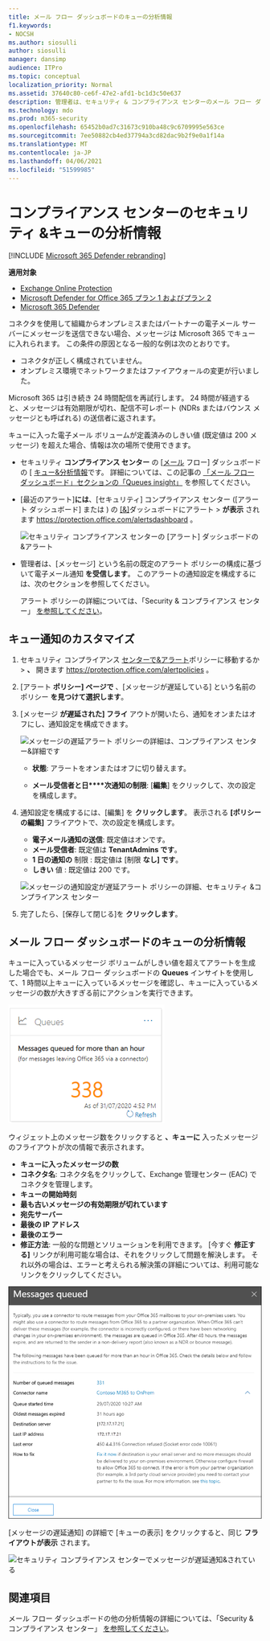 ```yaml
---
title: メール フロー ダッシュボードのキューの分析情報
f1.keywords:
- NOCSH
ms.author: siosulli
author: siosulli
manager: dansimp
audience: ITPro
ms.topic: conceptual
localization_priority: Normal
ms.assetid: 37640c80-ce6f-47e2-afd1-bc1d3c50e637
description: 管理者は、セキュリティ & コンプライアンス センターのメール フロー ダッシュボードでキュー ウィジェットを使用して、送信コネクタを超えるオンプレミスまたはパートナー組織への失敗したメール フローを監視する方法について説明します。
ms.technology: mdo
ms.prod: m365-security
ms.openlocfilehash: 65452b0ad7c31673c910ba48c9c6709995e563ce
ms.sourcegitcommit: 7ee50882cb4ed37794a3cd82dac9b2f9e0a1f14a
ms.translationtype: MT
ms.contentlocale: ja-JP
ms.lasthandoff: 04/06/2021
ms.locfileid: "51599985"
---
```

# <a name="queues-insight-in-the-security--compliance-center"></a>コンプライアンス センターのセキュリティ &キューの分析情報

[!INCLUDE [Microsoft 365 Defender rebranding](../includes/microsoft-defender-for-office.md)]

**適用対象**
- [Exchange Online Protection](exchange-online-protection-overview.md)
- [Microsoft Defender for Office 365 プラン 1 およびプラン 2](defender-for-office-365.md)
- [Microsoft 365 Defender](../defender/microsoft-365-defender.md)

コネクタを使用して組織からオンプレミスまたはパートナーの電子メール サーバーにメッセージを送信できない場合、メッセージは Microsoft 365 でキューに入れられます。 この条件の原因となる一般的な例は次のとおりです。

- コネクタが正しく構成されていません。
- オンプレミス環境でネットワークまたはファイアウォールの変更が行いました。

Microsoft 365 は引き続き 24 時間配信を再試行します。 24 時間が経過すると、メッセージは有効期限が切れ、配信不可レポート (NDRs またはバウンス メッセージとも呼ばれる) の送信者に返されます。

キューに入った電子メール ボリュームが定義済みのしきい値 (既定値は 200 メッセージ) を超えた場合、情報は次の場所で使用できます。

- セキュリティ **コンプライアンス センター** の [[メール](mail-flow-insights-v2.md) フロー] ダッシュボードの [ [キュー&分析情報](https://protection.office.com)です。 詳細については、この記事の [「メール フロー ダッシュボード」セクションの「Queues insight」](#queues-insight-in-the-mail-flow-dashboard) を参照してください。

- [最近のアラート]**には**、[セキュリティ] コンプライアンス センター ([アラート ダッシュボード] または ) の [[&]](https://protection.office.com)ダッシュボードにアラート \> **が表示** されます <https://protection.office.com/alertsdashboard> 。

  ![セキュリティ コンプライアンス センターの [アラート] ダッシュボードの&アラート](../../media/mfi-queued-messages-alert.png)

- 管理者は、[メッセージ] という名前の既定のアラート ポリシーの構成に基づいて電子メール通知 **を受信します**。 このアラートの通知設定を構成するには、次のセクションを参照してください。

  アラート ポリシーの詳細については、「Security & コンプライアンス センター」 [を参照してください](../../compliance/alert-policies.md)。

## <a name="customize-queue-alerts"></a>キュー通知のカスタマイズ

1. セキュリティ コンプライアンス [センターで&アラート](https://protection.office.com)ポリシーに移動するか \> **、** 開きます <https://protection.office.com/alertpolicies> 。

2. [アラート **ポリシー] ページで** 、[メッセージが遅延している] という名前のポリシー **を見つけて選択します**。

3. [メッセージ **が遅延された] フライ** アウトが開いたら、通知をオンまたはオフにし、通知設定を構成できます。

   ![メッセージの遅延アラート ポリシーの詳細は、コンプライアンス センター&詳細です](../../media/mfi-queued-messages-alert-policy.png)

   - **状態**: アラートをオンまたはオフに切り替えます。

   - **メール受信者と日****次通知の制限**: [**編集**] をクリックして、次の設定を構成します。

4. 通知設定を構成するには、[編集] を **クリックします**。 表示される **[ポリシーの編集]** フライアウトで、次の設定を構成します。

   - **電子メール通知の送信**: 既定値はオンです。
   - **メール受信者**: 既定値は **TenantAdmins です**。
   - **1 日の通知の** 制限 : 既定値は [制限 **なし] です**。
   - **しきい** 値 : 既定値は 200 です。

   ![メッセージの通知設定が遅延アラート ポリシーの詳細、セキュリティ &コンプライアンス センター](../../media/mfi-queued-messages-alert-policy-notification-settings.png)

5. 完了したら、[保存して閉じる]を **クリックします**。

## <a name="queues-insight-in-the-mail-flow-dashboard"></a>メール フロー ダッシュボードのキューの分析情報

キューに入っているメッセージ ボリュームがしきい値を超えてアラートを生成した場合でも、メール フロー ダッシュボードの **Queues** [](mail-flow-insights-v2.md)インサイトを使用して、1 時間以上キューに入っているメッセージを確認し、キューに入っているメッセージの数が大きすぎる前にアクションを実行できます。

![セキュリティ センターコンプライアンス センターのメール フロー ダッシュボード&キュー](../../media/mfi-queues-widget.png)

ウィジェット上のメッセージ数をクリックすると **、キューに** 入ったメッセージ のフライアウトが次の情報で表示されます。

- **キューに入ったメッセージの数**
- **コネクタ名**: コネクタ名をクリックして、Exchange 管理センター (EAC) でコネクタを管理します。
- **キューの開始時刻**
- **最も古いメッセージの有効期限が切れています**
- **宛先サーバー**
- **最後の IP アドレス**
- **最後のエラー**
- **修正方法**: 一般的な問題とソリューションを利用できます。 [今すぐ **修正する]** リンクが利用可能な場合は、それをクリックして問題を解決します。 それ以外の場合は、エラーと考えられる解決策の詳細については、利用可能なリンクをクリックしてください。

![メール フロー ダッシュボードの [キュー] インサイトをクリックした後の詳細](../../media/mfi-queues-details.png)

[メッセージの遅延通知] の詳細で [キューの表示] をクリックすると、同じ **フライアウトが表示** されます。

![セキュリティ コンプライアンス センターでメッセージが遅延通知&されている](../../media/mfi-queued-messages-alert-details.png)

## <a name="see-also"></a>関連項目

メール フロー ダッシュボードの他の分析情報の詳細については、「Security & コンプライアンス センター」 [を参照してください](mail-flow-insights-v2.md)。
